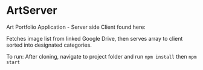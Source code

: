 # ArtServer

Art Portfolio Application - Server side
Client found here: 

Fetches image list from linked Google Drive, then serves array to client sorted into designated categories.

To run:
After cloning, navigate to project folder and run
```npm install```
then
```npm start```
